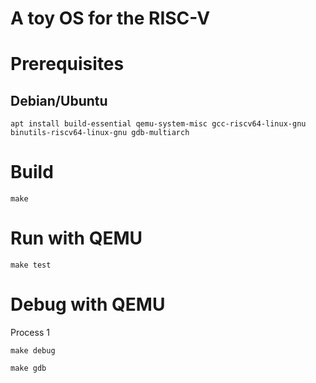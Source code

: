 A toy OS for the RISC-V
======================
# Prerequisites
## Debian/Ubuntu
```
apt install build-essential qemu-system-misc gcc-riscv64-linux-gnu binutils-riscv64-linux-gnu gdb-multiarch
```

# Build
```
make
```

# Run with QEMU
```
make test
```

# Debug with QEMU
Process 1
```
make debug
```
```
make gdb
```

